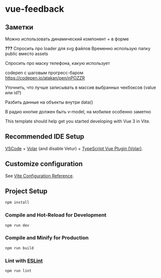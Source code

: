 # vue-feedback

## Заметки
Можно использовать динамический компонент <component> + в форме <keep-alive>

**???** Спросить про loader для svg файлов
Временно использую папку public вместо assets 

Спросить про маску телефона, какую использует

codepen с шаговым прогресс-баром https://codepen.io/atakan/pen/nPOZZR

Уточнить, что лучше записывать в массив выбранных чекбоксов (value или id?)

Разбить данные на объекты внутри data()

В радио кнопке должен быть v-model, на мобилке особенно заметно

This template should help get you started developing with Vue 3 in Vite.

## Recommended IDE Setup

[VSCode](https://code.visualstudio.com/) + [Volar](https://marketplace.visualstudio.com/items?itemName=Vue.volar) (and disable Vetur) + [TypeScript Vue Plugin (Volar)](https://marketplace.visualstudio.com/items?itemName=Vue.vscode-typescript-vue-plugin).

## Customize configuration

See [Vite Configuration Reference](https://vitejs.dev/config/).

## Project Setup

```sh
npm install
```

### Compile and Hot-Reload for Development

```sh
npm run dev
```

### Compile and Minify for Production

```sh
npm run build
```

### Lint with [ESLint](https://eslint.org/)

```sh
npm run lint
```
